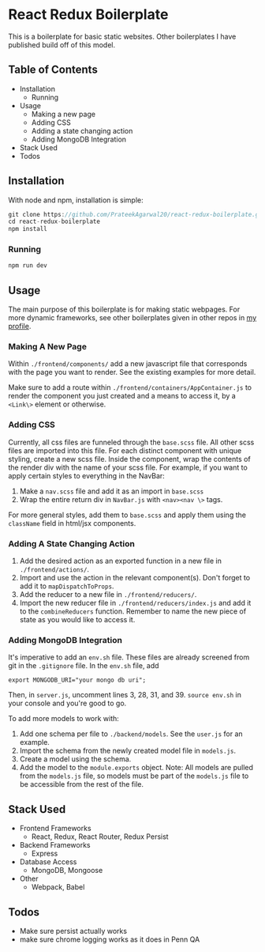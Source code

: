 # React Redux Boilerplate
This is a boilerplate for basic static websites. Other boilerplates I have published build off of this model.

## Table of Contents
* Installation
  * Running
* Usage
  * Making a new page
  * Adding CSS
  * Adding a state changing action
  * Adding MongoDB Integration
* Stack Used
* Todos



## Installation
With node and npm, installation is simple:
```javascript
git clone https://github.com/PrateekAgarwal20/react-redux-boilerplate.git
cd react-redux-boilerplate
npm install
```
### Running
``` javascript
npm run dev
```
## Usage
The main purpose of this boilerplate is for making static webpages. For more dynamic frameworks, see other boilerplates given in other repos in [my profile](https://github.com/PrateekAgarwal20).

### Making A New Page
Within `./frontend/components/` add a new javascript file that corresponds with the page you want to render. See the existing examples for more detail.

Make sure to add a route within `./frontend/containers/AppContainer.js` to render the component you just created and a means to access it, by a `<Link\>` element or otherwise.

### Adding CSS
Currently, all css files are funneled through the `base.scss` file. All other scss files are imported into this file. For each distinct component with unique styling, create a new scss file. Inside the component, wrap the contents of the render div with the name of your scss file. For example, if you want to apply certain styles to everything in the NavBar:
1. Make a `nav.scss` file and add it as an import in `base.scss`
2. Wrap the entire return div in `NavBar.js` with `<nav><nav \>` tags.

For more general styles, add them to `base.scss` and apply them using the `className` field in html/jsx components.

### Adding A State Changing Action
1. Add the desired action as an exported function in a new file in `./frontend/actions/`.
2. Import and use the action in the relevant component(s). Don't forget to add it to `mapDispatchToProps`.
3. Add the reducer to a new file in `./frontend/reducers/`.
4. Import the new reducer file in `./frontend/reducers/index.js` and add it to the `combineReducers` function. Remember to name the new piece of state as you would like to access it.

### Adding MongoDB Integration
It's imperative to add an `env.sh` file. These files are already screened from git in the `.gitignore` file. In the `env.sh` file, add
```
export MONGODB_URI="your mongo db uri";
```
Then, in `server.js`, uncomment lines 3, 28, 31, and 39. `source env.sh` in your console and you're good to go.

To add more models to work with:
1. Add one schema per file to `./backend/models`. See the `user.js` for an example.
2. Import the schema from the newly created model file in `models.js`.
3. Create a model using the schema.
4. Add the model to the `module.exports` object.
Note: All models are pulled from the `models.js` file, so models must be part of the `models.js` file to be accessible from the rest of the file.

## Stack Used
* Frontend Frameworks
  * React, Redux, React Router, Redux Persist
* Backend Frameworks
  * Express
* Database Access
  * MongoDB, Mongoose
* Other
  * Webpack, Babel

## Todos
* Make sure persist actually works
* make sure chrome logging works as it does in Penn QA
